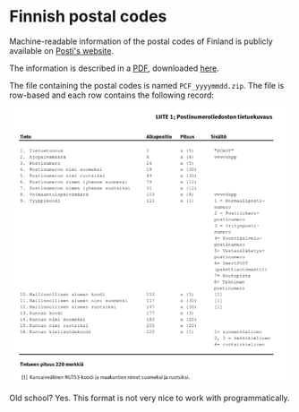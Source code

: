 # Finnish postal codes

Machine-readable information of the postal codes of Finland is publicly available on [Posti's website](https://www.posti.fi/fi/asiakastuki/postinumerotiedostot). 

The information is described in a [PDF](https://www.posti.fi/mzj3zpe8qb7p/1eKbwM2WAEY5AuGi5TrSZ7/36bf406d5fbd322cedf0e1330f0b7dcb/postinumeropalvelut-palvelukuvaus-ja-kayttoehdot.pdf), downloaded [here](postinumeropalvelut-palvelukuvaus-ja-kayttoehdot.pdf).

The file containing the postal codes is named `PCF_yyyymmdd.zip`. The file is row-based and each row contains the following record:

![record format](record_format.png)

Old school? Yes. This format is not very nice to work with programmatically.

